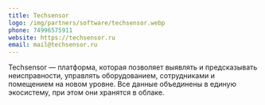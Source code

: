 ```yaml
---
title: Techsensor
logo: /img/partners/software/techsensor.webp
phone: 74996575911
website: https://techsensor.ru
email: mail@techsensor.ru
---
```


Techsensor — платформа, которая позволяет выявлять и предсказывать неисправности, управлять оборудованием, сотрудниками и помещением на новом уровне. Все данные объединены в единую экосистему, при этом они хранятся в облаке.
